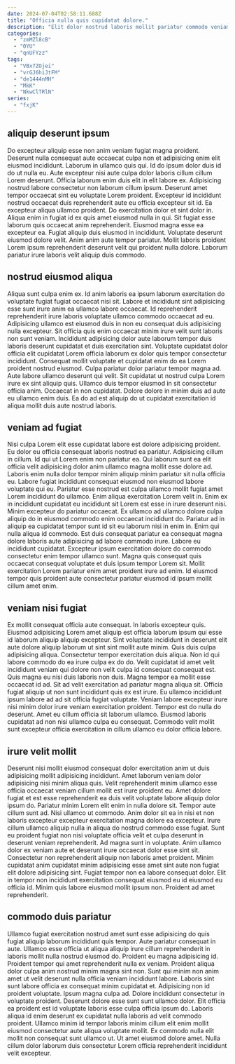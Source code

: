 ```yaml
---
date: 2024-07-04T02:58:11.688Z
title: "Officia nulla quis cupidatat dolore."
description: "Elit dolor nostrud laboris mollit pariatur commodo veniam ullamco nostrud ad sunt occaecat aliqua. Minim dolore mollit consectetur fugiat minim dolor ex proident magna qui esse amet."
categories:
  - "zmMZl8cB"
  - "0YU"
  - "qnUFYzz"
tags:
  - "VBx7ZOjei"
  - "vrGJ6hiJtFM"
  - "de1444nMH"
  - "MkK"
  - "NkwClTRlN"
series:
  - "fxjK"
---
```



## aliquip deserunt ipsum

Do excepteur aliquip esse non anim veniam fugiat magna proident. Deserunt nulla consequat aute occaecat culpa non et adipisicing enim elit eiusmod incididunt. Laborum in ullamco quis qui. Id do ipsum dolor duis id do ut nulla eu. Aute excepteur nisi aute culpa dolor laboris cillum cillum Lorem deserunt. Officia laborum enim duis elit in elit labore ex. Adipisicing nostrud labore consectetur non laborum cillum ipsum. Deserunt amet tempor occaecat sint eu voluptate Lorem proident.
Excepteur id incididunt nostrud occaecat duis reprehenderit aute eu officia excepteur sit id. Ea excepteur aliqua ullamco proident. Do exercitation dolor et sint dolor in. Aliqua enim in fugiat id ex quis amet eiusmod nulla in qui. Sit fugiat esse laborum quis occaecat anim reprehenderit. Eiusmod magna esse ea excepteur ea. Fugiat aliquip duis eiusmod in incididunt.
Voluptate deserunt eiusmod dolore velit. Anim anim aute tempor pariatur. Mollit laboris proident Lorem ipsum reprehenderit deserunt velit qui proident nulla dolore. Laborum pariatur irure laboris velit aliquip duis commodo.

## nostrud eiusmod aliqua

Aliqua sunt culpa enim ex. Id anim laboris ea ipsum laborum exercitation do voluptate fugiat fugiat occaecat nisi sit. Labore et incididunt sint adipisicing esse sunt irure anim ea ullamco labore occaecat. Id reprehenderit reprehenderit irure laboris voluptate ullamco commodo occaecat ad eu.
Adipisicing ullamco est eiusmod duis in non eu consequat duis adipisicing nulla excepteur. Sit officia quis enim occaecat minim irure velit sunt laboris non sunt veniam. Incididunt adipisicing dolor aute laborum tempor duis laboris deserunt cupidatat et duis exercitation sint. Voluptate cupidatat dolor officia elit cupidatat Lorem officia laborum ex dolor quis tempor consectetur incididunt. Consequat mollit voluptate et cupidatat enim do ea Lorem proident nostrud eiusmod. Culpa pariatur dolor pariatur tempor magna ad. Aute labore ullamco deserunt qui velit. Sit cupidatat ut nostrud culpa Lorem irure ex sint aliquip quis.
Ullamco duis tempor eiusmod in sit consectetur officia anim. Occaecat in non cupidatat. Dolore dolore in minim duis ad aute eu ullamco enim duis. Ea do ad est aliquip do ut cupidatat exercitation id aliqua mollit duis aute nostrud laboris.

## veniam ad fugiat

Nisi culpa Lorem elit esse cupidatat labore est dolore adipisicing proident. Eu dolor eu officia consequat laboris nostrud ea pariatur. Adipisicing cillum in cillum. Id qui ut Lorem enim non pariatur ea. Qui laborum sunt ea elit officia velit adipisicing dolor anim ullamco magna mollit esse dolore ad. Laboris enim nulla dolor tempor minim aliquip minim pariatur sit nulla officia eu. Labore fugiat incididunt consequat eiusmod non eiusmod labore voluptate qui eu. Pariatur esse nostrud est culpa ullamco mollit fugiat amet Lorem incididunt do ullamco.
Enim aliqua exercitation Lorem velit in. Enim ex in incididunt cupidatat eu incididunt sit Lorem est esse in irure deserunt nisi. Minim excepteur do pariatur occaecat. Ex ullamco ad ullamco dolore culpa aliquip do in eiusmod commodo enim occaecat incididunt do.
Pariatur ad in aliquip ea cupidatat tempor sunt id sit eu laborum nisi in enim in. Enim qui nulla aliqua id commodo. Est duis consequat pariatur ea consequat magna dolore laboris aute adipisicing ad labore commodo irure. Labore eu incididunt cupidatat. Excepteur ipsum exercitation dolore do commodo consectetur enim tempor ullamco sunt. Magna quis consequat quis occaecat consequat voluptate et duis ipsum tempor Lorem sit. Mollit exercitation Lorem pariatur enim amet proident irure ad enim. Id eiusmod tempor quis proident aute consectetur pariatur eiusmod id ipsum mollit cillum amet enim.

## veniam nisi fugiat

Ex mollit consequat officia aute consequat. In laboris excepteur quis. Eiusmod adipisicing Lorem amet aliquip est officia laborum ipsum qui esse id laborum aliquip aliquip excepteur. Sint voluptate incididunt in deserunt elit aute dolore aliquip laborum ut sint sint mollit aute minim. Quis duis culpa adipisicing aliqua. Consectetur tempor exercitation duis aliqua. Non id qui labore commodo do ea irure culpa ex do do.
Velit cupidatat id amet velit incididunt veniam qui dolore non velit culpa id consequat consequat est. Quis magna eu nisi duis laboris non duis. Magna tempor ea mollit esse occaecat id ad. Sit ad velit exercitation ad pariatur magna aliqua sit. Officia fugiat aliquip ut non sunt incididunt quis ex est irure. Eu ullamco incididunt ipsum labore ad ad sit officia fugiat voluptate. Veniam labore excepteur irure nisi minim dolor irure veniam exercitation proident.
Tempor est do nulla do deserunt. Amet eu cillum officia sit laborum ullamco. Eiusmod laboris cupidatat ad non nisi ullamco culpa eu consequat. Commodo velit mollit sunt excepteur officia exercitation in cillum ullamco eu dolor officia labore.

## irure velit mollit

Deserunt nisi mollit eiusmod consequat dolor exercitation anim ut duis adipisicing mollit adipisicing incididunt. Amet laborum veniam dolor adipisicing nisi minim aliqua quis. Velit reprehenderit minim ullamco esse officia occaecat veniam cillum mollit est irure proident eu. Amet dolore fugiat et est esse reprehenderit ea duis velit voluptate labore aliquip dolor ipsum do. Pariatur minim Lorem elit enim in nulla dolore sit.
Tempor aute cillum sunt ad. Nisi ullamco ut commodo. Anim dolor sit ea in nisi et non laboris excepteur excepteur exercitation magna dolore ea excepteur. Irure cillum ullamco aliquip nulla in aliqua do nostrud commodo esse fugiat. Sunt eu proident fugiat non nisi voluptate officia velit et culpa deserunt in deserunt veniam reprehenderit. Ad magna sunt in voluptate. Anim ullamco dolor ex veniam aute et deserunt irure occaecat dolor esse sint sit. Consectetur non reprehenderit aliquip non laboris amet proident.
Minim cupidatat anim cupidatat minim adipisicing esse amet sint aute non fugiat elit dolore adipisicing sint. Fugiat tempor non ea labore consequat dolor. Elit in tempor non incididunt exercitation consequat eiusmod eu id eiusmod eu officia id. Minim quis labore eiusmod mollit ipsum non. Proident ad amet reprehenderit.

## commodo duis pariatur

Ullamco fugiat exercitation nostrud amet sunt esse adipisicing do quis fugiat aliquip laborum incididunt quis tempor. Aute pariatur consequat in aute. Ullamco esse officia ut aliqua aliquip irure cillum reprehenderit in laboris mollit nulla nostrud eiusmod do. Proident eu magna adipisicing id. Proident tempor qui amet reprehenderit nulla ex veniam. Proident aliqua dolor culpa anim nostrud minim magna sint non.
Sunt qui minim non anim amet ut velit deserunt nulla officia veniam incididunt labore. Laboris sint sunt labore officia ex consequat minim cupidatat et. Adipisicing non id proident voluptate. Ipsum magna culpa ad. Dolore incididunt consectetur in voluptate proident. Deserunt dolore esse sunt sunt ullamco dolor. Elit officia ea proident est id voluptate laboris esse culpa officia ipsum do. Laboris aliqua id enim deserunt ex cupidatat nulla laboris ad velit commodo proident.
Ullamco minim id tempor laboris minim cillum elit enim mollit eiusmod consectetur aute aliqua voluptate mollit. Ex commodo nulla elit mollit non consequat sunt ullamco ut. Ut amet eiusmod dolore amet. Nulla cillum dolor laborum duis consectetur Lorem officia reprehenderit incididunt velit excepteur.

